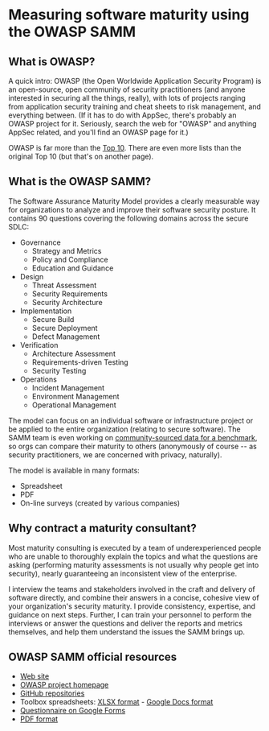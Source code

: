 # Measuring software maturity using the OWASP SAMM

## What is OWASP?

A quick intro: OWASP (the Open Worldwide Application Security Program) is an open-source, open community of security practitioners (and anyone interested in securing all the things, really), with lots of projects ranging from application security training and cheat sheets to risk management, and everything between. (If it has to do with AppSec, there's probably an OWASP project for it. Seriously, search the web for "OWASP" and anything AppSec related, and you'll find an OWASP page for it.) 

OWASP is far more than the [Top 10](https://owasp.org/www-project-top-ten). There are even more lists than the original Top 10 (but that's on another page).

## What is the OWASP SAMM?

The Software Assurance Maturity Model provides a clearly measurable way for organizations to analyze and improve their software security posture. It contains 90 questions covering the following domains across the secure SDLC:

* Governance
  * Strategy and Metrics
  * Policy and Compliance
  * Education and Guidance
* Design
  * Threat Assessment
  * Security Requirements
  * Security Architecture
* Implementation
  * Secure Build
  * Secure Deployment
  * Defect Management
* Verification
  * Architecture Assessment
  * Requirements-driven Testing
  * Security Testing
* Operations
  * Incident Management
  * Environment Management
  * Operational Management

The model can focus on an individual software or infrastructure project or be applied to the entire organization (relating to secure software). The SAMM team is even working on [community-sourced data for a benchmark](https://owaspsamm.org/benchmark), so orgs can compare their maturity to others (anonymously of course -- as security practitioners, we are concerned with privacy, naturally). 

The model is available in many formats:
* Spreadsheet
* PDF
* On-line surveys (created by various companies)

## Why contract a maturity consultant?
Most maturity consulting is executed by a team of underexperienced people who are unable to thoroughly explain the topics and what the questions are asking (performing maturity assessments is not usually why people get into security), nearly guaranteeing an inconsistent view of the enterprise. 

I interview the teams and stakeholders involved in the craft and delivery of software directly, and combine their answers in a concise, cohesive view of your organization's security maturity. I provide consistency, expertise, and guidance on next steps. Further, I can train your personnel to perform the interviews or answer the questions and deliver the reports and metrics themselves, and help them understand the issues the SAMM brings up.

## OWASP SAMM official resources

* [Web site](https://owaspsamm.org)
* [OWASP project homepage](https://owasp.org/www-project-samm)
* [GitHub repositories](https://github.com/owaspsamm)
* Toolbox spreadsheets: [XLSX format](https://github.com/owaspsamm/core/releases/latest) - [Google Docs format](https://docs.google.com/spreadsheets/d/1jmLVltRhuG19AX5cLUcWH1Qox2Uic17rD29gMVG5zDE/view#gid=1716553355)
* [Questionnaire on Google Forms](https://forms.gle/r9n6NaifRRKmvTkJ7)
* [PDF format](https://drive.google.com/file/d/1cI3Qzfrly_X89z7StLWI5p_Jfqs0-OZv/view?usp=sharing)

